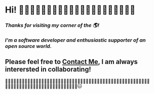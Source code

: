 # Hi! 👋👋👋👋👋👋👋👋👋👋👋👋👋👋👋👋👋👋👋👋👋
### _Thanks for visiting my corner of the 🌎!_ 
### _I'm a software developer and enthusiastic supporter of an open source world._
## Please feel free to [Contact Me](https://www.harrydulaney.com/#contact), I am always interersted in collaborating! 

🐱‍🐱‍🏍🐱‍🏍🐱‍🏍🐱‍🏍🐱‍🏍🐱‍🏍🐱‍🐱‍🏍🐱‍🏍🐱‍🏍🐱‍🏍🐱‍🏍🐱‍🏍🐱‍🐱‍🏍🐱‍🏍🐱‍🏍🐱‍🏍🐱‍🏍🐱‍🏍🐱‍🐱‍🏍🐱‍🏍🐱‍🏍🐱‍🏍🐱‍🏍🐱‍🏍🐱‍🐱‍🏍🐱‍🏍🐱‍🏍🐱‍🏍🐱‍🏍🐱‍🏍🐱‍🐱‍🏍🐱‍🏍🐱‍🏍🐱‍🏍🐱‍🏍🐱‍🏍🐱‍
